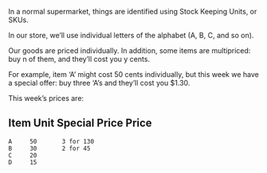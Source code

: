 In a normal supermarket, things are identified using Stock Keeping Units, or SKUs. 

In our store, we’ll use individual letters of the alphabet (A, B, C, and so on). 

Our goods are priced individually. In addition, some items are multipriced: buy n of them, and they’ll cost you y cents. 

For example, item ‘A’ might cost 50 cents individually, but this week we have a special offer: buy three ‘A’s and they’ll cost you $1.30. 

This week’s prices are:

  Item   Unit      Special
         Price     Price
  --------------------------
    A     50       3 for 130
    B     30       2 for 45
    C     20
    D     15